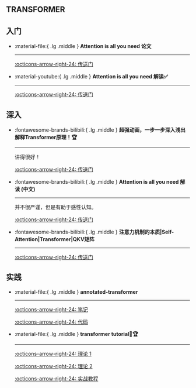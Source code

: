## __TRANSFORMER__

## __入门__

<div class="grid cards" markdown>

-   :material-file:{ .lg .middle } __Attention is all you need 论文__ 

    ---


    [:octicons-arrow-right-24: <a href="https://arxiv.org/abs/1706.03762" target="_blank"> 传送门 </a>](#)

-   :material-youtube:{ .lg .middle } __Attention is all you need 解读✅__ 

    ---


    [:octicons-arrow-right-24: <a href="https://www.bilibili.com/video/BV1pu411o7BE/?spm_id_from=333.1387.collection.video_card.click&vd_source=5a427660f0337fedc22d4803661d493f" target="_blank"> 传送门 </a>](#)

</div>

## __深入__

<div class="grid cards" markdown>

-   :fontawesome-brands-bilibili:{ .lg .middle } __超强动画，一步一步深入浅出解释Transformer原理！🏆__ 

    ---

    讲得很好！

    [:octicons-arrow-right-24: <a href="https://www.youtube.com/watch?v=4Bdc55j80l8" target="_blank"> 传送门 </a>](#)

-   :fontawesome-brands-bilibili:{ .lg .middle } __Attention is all you need 解读 (中文)__ 

    ---
    并不很严谨，但是有助于感性认知。

    [:octicons-arrow-right-24: <a href="https://www.bilibili.com/video/BV14m421u7EM/?spm_id_from=333.337.search-card.all.click&vd_source=5a427660f0337fedc22d4803661d493f" target="_blank"> 传送门 </a>](#)

-   :fontawesome-brands-bilibili:{ .lg .middle } __注意力机制的本质|Self-Attention|Transformer|QKV矩阵__ 

    ---

    [:octicons-arrow-right-24: <a href="https://www.bilibili.com/video/BV1dt4y1J7ov/?spm_id_from=333.788.recommend_more_video.0&vd_source=5a427660f0337fedc22d4803661d493f" target="_blank"> 传送门 </a>](#)

</div>

## __实践__

<div class="grid cards" markdown>

-   :material-file:{ .lg .middle } __annotated-transformer__ 

    ---


    [:octicons-arrow-right-24: <a href="http://nlp.seas.harvard.edu/annotated-transformer" target="_blank"> 笔记 </a>](#)

    [:octicons-arrow-right-24: <a href="https://github.com/harvardnlp/annotated-transformer" target="_blank"> 代码 </a>](#)

-   :material-file:{ .lg .middle } __transformer tutorial🎯🏆__ 

    ---

    [:octicons-arrow-right-24: <a href="https://medium.com/towards-data-science/all-you-need-to-know-about-attention-and-transformers-in-depth-understanding-part-1-552f0b41d021" target="_blank"> 理论 1 </a>](#)

    [:octicons-arrow-right-24: <a href="https://medium.com/towards-data-science/all-you-need-to-know-about-attention-and-transformers-in-depth-understanding-part-2-bf2403804ada" target="_blank"> 理论 2 </a>](#)

    [:octicons-arrow-right-24: <a href="https://medium.com/towards-data-science/build-your-own-transformer-from-scratch-using-pytorch-84c850470dcb" target="_blank"> 实战教程 </a>](#)

</div>